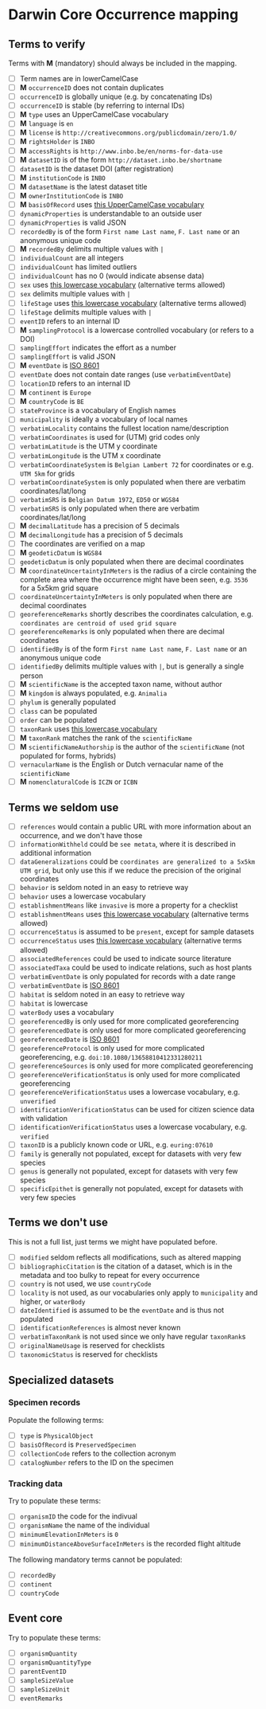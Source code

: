 # Darwin Core Occurrence mapping

## Terms to verify

Terms with **M** (mandatory) should always be included in the mapping.

* [ ] Term names are in lowerCamelCase
* [ ] **M** `occurrenceID` does not contain duplicates
* [ ] `occurrenceID` is globally unique (e.g. by concatenating IDs)
* [ ] `occurrenceID` is stable (by referring to internal IDs)
* [ ] **M** `type` uses an UpperCamelCase vocabulary
* [ ] **M** `language` is `en`
* [ ] **M** `license` is `http://creativecommons.org/publicdomain/zero/1.0/`
* [ ] **M** `rightsHolder` is `INBO`
* [ ] **M** `accessRights` is `http://www.inbo.be/en/norms-for-data-use`
* [ ] **M** `datasetID` is of the form `http://dataset.inbo.be/shortname`
* [ ] `datasetID` is the dataset DOI (after registration)
* [ ] **M** `institutionCode` is `INBO`
* [ ] **M** `datasetName` is the latest dataset title
* [ ] **M** `ownerInstitutionCode` is `INBO`
* [ ] **M** `basisOfRecord` uses [this UpperCamelCase vocabulary](http://rs.gbif.org/vocabulary/dwc/basis_of_record.xml) 
* [ ] `dynamicProperties` is understandable to an outside user
* [ ] `dynamicProperties` is valid JSON
* [ ] `recordedBy` is of the form `First name Last name`, `F. Last name` or an anonymous unique code
* [ ] **M** `recordedBy` delimits multiple values with ` | `
* [ ] `individualCount` are all integers
* [ ] `individualCount` has limited outliers
* [ ] `individualCount` has no 0 (would indicate absense data) 
* [ ] `sex` uses [this lowercase vocabulary](http://rs.gbif.org/vocabulary/gbif/sex.xml) (alternative terms allowed)
* [ ] `sex` delimits multiple values with ` | `
* [ ] `lifeStage` uses [this lowercase vocabulary](http://rs.gbif.org/vocabulary/gbif/life_stage.xml) (alternative terms allowed)
* [ ] `lifeStage` delimits multiple values with ` | `
* [ ] `eventID` refers to an internal ID
* [ ] **M** `samplingProtocol` is a lowercase controlled vocabulary (or refers to a DOI)
* [ ] `samplingEffort` indicates the effort as a number
* [ ] `samplingEffort` is valid JSON
* [ ] **M** `eventDate` is [ISO 8601](https://en.wikipedia.org/wiki/ISO_8601)
* [ ] `eventDate` does not contain date ranges (use `verbatimEventDate`)
* [ ] `locationID` refers to an internal ID
* [ ] **M** `continent` is `Europe`
* [ ] **M** `countryCode` is `BE`
* [ ] `stateProvince` is a vocabulary of English names
* [ ] `municipality` is ideally a vocabulary of local names
* [ ] `verbatimLocality` contains the fullest location name/description
* [ ] `verbatimCoordinates` is used for (UTM) grid codes only
* [ ] `verbatimLatitude` is the UTM y coordinate
* [ ] `verbatimLongitude` is the UTM x coordinate
* [ ] `verbatimCoordinateSystem` is `Belgian Lambert 72` for coordinates or e.g. `UTM 5km` for grids
* [ ] `verbatimCoordinateSystem` is only populated when there are verbatim coordinates/lat/long
* [ ] `verbatimSRS` is `Belgian Datum 1972`, `ED50` or `WGS84`
* [ ] `verbatimSRS` is only populated when there are verbatim coordinates/lat/long
* [ ] **M** `decimalLatitude` has a precision of 5 decimals
* [ ] **M** `decimalLongitude` has a precision of 5 decimals
* [ ] The coordinates are verified on a map
* [ ] **M** `geodeticDatum` is `WGS84`
* [ ] `geodeticDatum` is only populated when there are decimal coordinates
* [ ] **M** `coordinateUncertaintyInMeters` is the radius of a circle containing the complete area where the occurrence might have been seen, e.g. `3536` for a 5x5km grid square
* [ ] `coordinateUncertaintyInMeters` is only populated when there are decimal coordinates
* [ ] `georeferenceRemarks` shortly describes the coordinates calculation, e.g. `coordinates are centroid of used grid square`
* [ ] `georeferenceRemarks` is only populated when there are decimal coordinates
* [ ] `identifiedBy` is of the form `First name Last name`, `F. Last name` or an anonymous unique code
* [ ] `identifiedBy` delimits multiple values with ` | `, but is generally a single person 
* [ ] **M** `scientificName` is the accepted taxon name, without author
* [ ] **M** `kingdom` is always populated, e.g. `Animalia`
* [ ] `phylum` is generally populated
* [ ] `class` can be populated
* [ ] `order` can be populated
* [ ] `taxonRank` uses [this lowercase vocabulary](http://rs.gbif.org/vocabulary/gbif/rank.xml)
* [ ] **M** `taxonRank` matches the rank of the `scientificName`
* [ ] **M** `scientificNameAuthorship` is the author of the `scientificName` (not populated for forms, hybrids)
* [ ] `vernacularName` is the English or Dutch vernacular name of the `scientificName`
* [ ] **M** `nomenclaturalCode` is `ICZN` or `ICBN`

## Terms we seldom use

* [ ] `references` would contain a public URL with more information about an occurrence, and we don't have those
* [ ] `informationWithheld` could be `see metata`, where it is described in additional information
* [ ] `dataGeneralizations` could be `coordinates are generalized to a 5x5km UTM grid`, but only use this if we reduce the precision of the original coordinates
* [ ] `behavior` is seldom noted in an easy to retrieve way
* [ ] `behavior` uses a lowercase vocabulary
* [ ] `establishmentMeans` like `invasive` is more a property for a checklist
* [ ] `establishmentMeans` uses [this lowercase vocabulary](http://rs.gbif.org/vocabulary/gbif/establishment_means.xml) (alternative terms allowed)
* [ ] `occurrenceStatus` is  assumed to be `present`, except for sample datasets
* [ ] `occurrenceStatus` uses [this lowercase vocabulary](http://rs.gbif.org/vocabulary/gbif/occurrence_status.xml) (alternative terms allowed)
* [ ] `associatedReferences` could be used to indicate source literature
* [ ] `associatedTaxa` could be used to indicate relations, such as host plants
* [ ] `verbatimEventDate` is only populated for records with a date range
* [ ] `verbatimEventDate` is [ISO 8601](https://en.wikipedia.org/wiki/ISO_8601)
* [ ] `habitat` is seldom noted in an easy to retrieve way
* [ ] `habitat` is lowercase
* [ ] `waterBody` uses a vocabulary
* [ ] `georeferencedBy` is only used for more complicated georeferencing
* [ ] `georeferencedDate` is only used for more complicated georeferencing
* [ ] `georeferencedDate` is [ISO 8601](https://en.wikipedia.org/wiki/ISO_8601)
* [ ] `georeferenceProtocol` is only used for more complicated georeferencing, e.g. `doi:10.1080/13658810412331280211`
* [ ] `georeferenceSources` is only used for more complicated georeferencing
* [ ] `georeferenceVerificationStatus`  is only used for more complicated georeferencing
* [ ] `georeferenceVerificationStatus` uses a lowercase vocabulary, e.g. `unverified`
* [ ] `identificationVerificationStatus` can be used for citizen science data with validation
* [ ] `identificationVerificationStatus` uses a lowercase vocabulary, e.g. `verified`
* [ ] `taxonID` is a publicly known code or URL, e.g. `euring:07610`
* [ ] `family` is generally not populated, except for datasets with very few species
* [ ] `genus` is generally not populated, except for datasets with very few species
* [ ] `specificEpithet` is generally not populated, except for datasets with very few species

## Terms we don't use

This is not a full list, just terms we might have populated before.

* [ ] `modified` seldom reflects all modifications, such as altered mapping
* [ ] `bibliographicCitation` is the citation of a dataset, which is in the metadata and too bulky to repeat for every occurrence
* [ ] `country` is not used, we use `countryCode`
* [ ] `locality` is not used, as our vocabularies only apply to `municipality` and higher, or `waterBody`
* [ ] `dateIdentified` is assumed to be the `eventDate` and is thus not populated
* [ ] `identificationReferences` is almost never known
* [ ] `verbatimTaxonRank` is not used since we only have regular `taxonRank`s
* [ ] `originalNameUsage` is reserved for checklists
* [ ] `taxonomicStatus` is reserved for checklists

## Specialized datasets

### Specimen records

Populate the following terms:

* [ ] `type` is `PhysicalObject`
* [ ] `basisOfRecord` is `PreservedSpecimen`
* [ ] `collectionCode` refers to the collection acronym
* [ ] `catalogNumber` refers to the ID on the specimen

### Tracking data

Try to populate these terms:

* [ ] `organismID` the code for the indivual
* [ ] `organismName` the name of the individual
* [ ] `minimumElevationInMeters` is `0`
* [ ] `minimumDistanceAboveSurfaceInMeters` is the recorded flight altitude

The following mandatory terms cannot be populated:

* [ ] `recordedBy`
* [ ] `continent`
* [ ] `countryCode`

## Event core

Try to populate these terms:

* [ ] `organismQuantity`
* [ ] `organismQuantityType`
* [ ] `parentEventID`
* [ ] `sampleSizeValue`
* [ ] `sampleSizeUnit`
* [ ] `eventRemarks`
